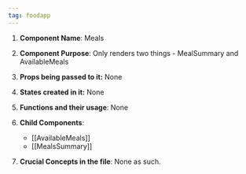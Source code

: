 ```yaml
---
tag: foodapp
---
```

1. **Component Name**: Meals

2. **Component Purpose**: Only renders two things - MealSummary and AvailableMeals

3. **Props being passed to it:** None

4. **States created in it:** None

5. **Functions and their usage**: None

6. **Child Components**:
   * [[AvailableMeals]]
   * [[MealsSummary]]   
7. **Crucial Concepts in the file**: None as such.


